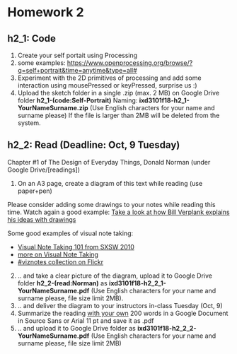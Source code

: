 
# Homework 2

## h2_1: Code
1. Create your self portait using Processing
2. some examples: https://www.openprocessing.org/browse/?q=self+portrait&time=anytime&type=all# 
3. Experiment with the 2D primitives of processing and add some interaction using mousePressed or keyPressed, surprise us :)
4. Upload the sketch folder in a single .zip (max. 2 MB) on Google Drive folder **h2_1-(code:Self-Portrait)** Naming: **ixd3101f18-h2_1-YourNameSurname.zip** (Use English characters for your name and surname please) If the file is larger than 2MB will be deleted from the system.

## h2_2: Read (Deadline: Oct, 9 Tuesday)
Chapter #1 of The Design of Everyday Things, Donald Norman (under Google Drive/[readings])

1. On an A3 page, create a diagram of this text while reading (use paper+pen)

Please consider adding some drawings to your notes while reading this time. Watch again a good example: [Take a look at how Bill Verplank explains his ideas with drawings](https://www.youtube.com/watch?v=C3rxCLhzmXY)

Some good examples of visual note taking:

- [Visual Note Taking 101 from SXSW 2010](https://www.slideshare.net/austinkleon/visual-notetaking-101-from-sxsw-2010)
- [more on Visual Note Taking](https://austinkleon.com/2009/05/14/notes-on-the-vizthink-visual-notetaking-101-webinar/)
- [#viznotes collection on Flickr](https://www.flickr.com/search/?q=%23viznotes)

2. .. and take a clear picture of the diagram, upload it to Google Drive folder **h2_2-(read:Norman)** as **ixd3101f18-h2_2_1-YourNameSurname.pdf** (Use English characters for your name and surname please, file size limit 2MB).
3. .. and deliver the diagram to your instructors in-class Tuesday (Oct, 9)
4. Summarize the reading <u>with your own</u> 200 words in a Google Document in Source Sans or Arial 11 pt and save it as .pdf
5. .. and upload it to Google Drive folder as **ixd3101f18-h2_2_2-YourNameSurname.pdf** (Use English characters for your name and surname please, file size limit 2MB)

